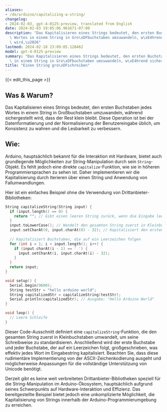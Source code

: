 ```yaml
---
aliases:
- /de/arduino/capitalizing-a-string/
changelog:
- 2024-02-03, gpt-4-0125-preview, translated from English
date: 2024-02-03 19:05:06.961671-07:00
description: "Das Kapitalisieren eines Strings bedeutet, den ersten Buchstaben jedes\
  \ Wortes in einem String in Gro\xDFbuchstaben umzuwandeln, w\xE4hrend sichergestellt\
  \ wird,\u2026"
lastmod: 2024-02-18 23:09:05.128462
model: gpt-4-0125-preview
summary: "Das Kapitalisieren eines Strings bedeutet, den ersten Buchstaben jedes Wortes\
  \ in einem String in Gro\xDFbuchstaben umzuwandeln, w\xE4hrend sichergestellt wird,\u2026"
title: "Einen String gro\xDFschreiben"
---
```


{{< edit_this_page >}}

## Was & Warum?
Das Kapitalisieren eines Strings bedeutet, den ersten Buchstaben jedes Wortes in einem String in Großbuchstaben umzuwandeln, während sichergestellt wird, dass der Rest klein bleibt. Diese Operation ist bei der Datenformatierung und der Normalisierung der Benutzereingabe üblich, um Konsistenz zu wahren und die Lesbarkeit zu verbessern.

## Wie:
Arduino, hauptsächlich bekannt für die Interaktion mit Hardware, bietet auch grundlegende Möglichkeiten zur String-Manipulation durch sein `String`-Objekt. Es fehlt jedoch eine direkte `capitalize`-Funktion, wie sie in höheren Programmiersprachen zu sehen ist. Daher implementieren wir die Kapitalisierung durch Iterieren über einen String und Anwendung von Fallumwandlungen.

Hier ist ein einfaches Beispiel ohne die Verwendung von Drittanbieter-Bibliotheken:

```cpp
String capitalizeString(String input) {
  if (input.length() == 0) {
    return ""; // Gibt einen leeren String zurück, wenn die Eingabe leer ist
  }
  input.toLowerCase(); // Wandelt den gesamten String zuerst in Kleinbuchstaben um
  input.setCharAt(0, input.charAt(0) - 32); // Kapitalisiert den ersten Buchstaben
  
  // Kapitalisiert Buchstaben, die auf ein Leerzeichen folgen
  for (int i = 1; i < input.length(); i++) {
    if (input.charAt(i - 1) == ' ') {
      input.setCharAt(i, input.charAt(i) - 32);
    }
  }
  return input;
}

void setup() {
  Serial.begin(9600);
  String testStr = "hello arduino world";
  String capitalizedStr = capitalizeString(testStr);
  Serial.println(capitalizedStr); // Ausgabe: "Hello Arduino World"
}

void loop() {
  // Leere Schleife
}
```

Dieser Code-Ausschnitt definiert eine `capitalizeString`-Funktion, die den gesamten String zuerst in Kleinbuchstaben umwandelt, um seine Schreibweise zu standardisieren. Anschließend wird der erste Buchstabe und jeder Buchstabe, der auf ein Leerzeichen folgt, großgeschrieben, was effektiv jedes Wort im Eingabestring kapitalisiert. Beachten Sie, dass diese rudimentäre Implementierung von der ASCII-Zeichenkodierung ausgeht und möglicherweise Anpassungen für die vollständige Unterstützung von Unicode benötigt.

Derzeit gibt es keine weit verbreiteten Drittanbieter-Bibliotheken speziell für die String-Manipulation im Arduino-Ökosystem, hauptsächlich aufgrund seines Schwerpunkts auf Hardware-Interaktion und Effizienz. Das bereitgestellte Beispiel bietet jedoch eine unkomplizierte Möglichkeit, die Kapitalisierung von Strings innerhalb der Arduino-Programmierumgebung zu erreichen.
